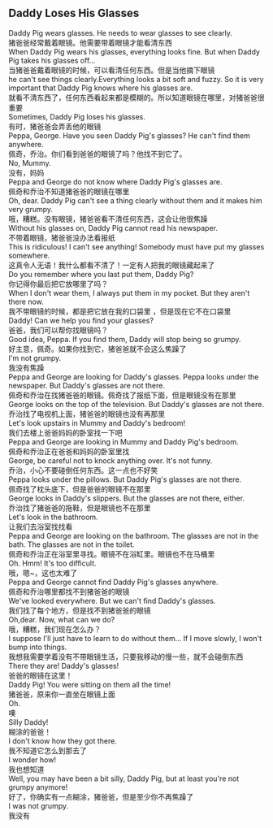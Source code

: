 ## Daddy Loses His Glasses

Daddy Pig wears glasses. He needs to wear glasses to see clearly.\
猪爸爸经常戴着眼镜。他需要带着眼镜才能看清东西\
When Daddy Pig wears his glasses, everything looks fine. But when Daddy Pig takes his glasses off...\
当猪爸爸戴着眼镜的时候，可以看清任何东西。但是当他摘下眼镜\
he can't see things clearly.Everything looks a bit soft and fuzzy. So it is very important that Daddy Pig knows where his glasses are.\
就看不清东西了，任何东西看起来都是模糊的。所以知道眼镜在哪里，对猪爸爸很重要\
Sometimes, Daddy Pig loses his glasses.\
有时，猪爸爸会弄丢他的眼镜\
Peppa, George. Have you seen Daddy Pig's glasses? He can't find them anywhere.\
佩奇，乔治。你们看到爸爸的眼镜了吗？他找不到它了。\
No, Mummy.\
没有，妈妈\
Peppa and George do not know where Daddy Pig's glasses are.\
佩奇和乔治不知道猪爸爸的眼镜在哪里\
Oh, dear. Daddy Pig can't see a thing clearly without them and it makes him very grumpy.\
哦，糟糕。没有眼镜，猪爸爸看不清任何东西，这会让他很焦躁\
Without his glasses on, Daddy Pig cannot read his newspaper.\
不带着眼镜，猪爸爸没办法看报纸\
This is ridiculous! I can't see anything! Somebody must have put my glasses somewhere.\
这真令人无语！我什么都看不清了！一定有人把我的眼镜藏起来了\
Do you remember where you last put them, Daddy Pig?\
你记得你最后把它放哪里了吗？\
When I don't wear them, I always put them in my pocket. But they aren't there now.\
我不带眼镜的时候，都是把它放在我的口袋里 ，但是现在它不在口袋里\
Daddy! Can we help you find your glasses?\
爸爸，我们可以帮你找眼镜吗？\
Good idea, Peppa. If you find them, Daddy will stop being so grumpy.\
好主意，佩奇。如果你找到它，猪爸爸就不会这么焦躁了\
I'm not grumpy.\
我没有焦躁\
Peppa and George are looking for Daddy's glasses. Peppa looks under the newspaper. But Daddy's glasses are not there.\
佩奇和乔治在找猪爸爸的眼镜。佩奇找了报纸下面，但是眼镜没有在那里\
George looks on the top of the television. But Daddy's glasses are not there.\
乔治找了电视机上面，猪爸爸的眼镜也没有再那里\
Let's look upstairs in Mummy and Daddy's bedroom!\
我们去楼上爸爸妈妈的卧室找一下吧\
Peppa and George are looking in Mummy and Daddy Pig's bedroom.\
佩奇和乔治正在爸爸和妈妈的卧室里找\
George, be careful not to knock anything over. It's not funny.\
乔治，小心不要碰倒任何东西。这一点也不好笑\
Peppa looks under the pillows. But Daddy Pig's glasses are not there.\
佩奇找了枕头底下，但是爸爸的眼镜不在那里\
George looks in Daddy's slippers. But the glasses are not there, either.\
乔治找了猪爸爸的拖鞋，但是眼镜也不在那里\
Let's look in the bathroom.\
让我们去浴室找找看\
Peppa and George are looking on the bathroom. The glasses are not in the bath. The glasses are not in the toilet.\
佩奇和乔治正在浴室里寻找。眼镜不在浴缸里。眼镜也不在马桶里\
Oh. Hmm! It's too difficult.\
哦，嗯~，这也太难了\
Peppa and George cannot find Daddy Pig's glasses anywhere.\
佩奇和乔治哪里都找不到猪爸爸的眼镜\
We've looked everywhere. But we can't find Daddy's glasses.\
我们找了每个地方，但是找不到猪爸爸的眼镜\
Oh,dear. Now, what can we do?\
哦，糟糕，我们现在怎么办？\
I suppose I'll just have to learn to do without them... If I move slowly, I won't bump into things.\
我想我需要学着没有不带眼镜生活，只要我移动的慢一些，就不会碰倒东西\
There they are! Daddy's glasses!\
爸爸的眼镜在这里！\
Daddy Pig! You were sitting on them all the time!\
猪爸爸，原来你一直坐在眼镜上面\
Oh.\
噢\
Silly Daddy!\
糊涂的爸爸！\
I don't know how they got there.\
我不知道它怎么到那去了\
I wonder how!\
我也想知道\
Well, you may have been a bit silly, Daddy Pig, but at least you're not grumpy anymore!\
好了，你确实有一点糊涂，猪爸爸，但是至少你不再焦躁了\
I was not grumpy.\
我没有